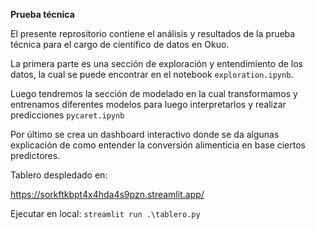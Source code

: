 
**Prueba técnica**

El presente reprositorio contiene el
análisis y resultados de la prueba técnica
para el cargo de científico de datos en Okuo.

La primera parte es una sección de exploración
y entendimiento de los datos, la cual se puede
encontrar en el notebook ``exploration.ipynb``.

Luego tendremos la sección de modelado en la cual
transformamos y entrenamos diferentes modelos para
luego interpretarlos y realizar predicciones ``pycaret.ipynb``

Por último se crea un dashboard interactivo
donde se da algunas explicación de como entender
la conversión alimenticia en base ciertos predictores.


Tablero despledado en:

https://sorkftkbpt4x4hda4s9pzn.streamlit.app/

Ejecutar en local:
 `streamlit run .\tablero.py`
